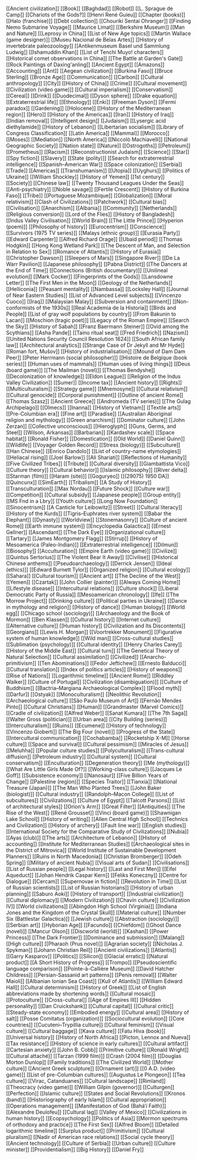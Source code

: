 [[Ancient civilization]]
[[Book]]
[[Baghdad]]
[[Robot]]
[[L. Sprague de Camp]]
[[Chariots of the Gods?]]
[[Henri René Guieu]]
[[Chapter (books)]]
[[Halo (franchise)]]
[[Debt collection]]
[[Chouriki Sentai Ohranger]]
[[Finding Nemo Submarine Voyage]]
[[Maurice Limat]]
[[Berkshire Museum]]
[[Man and Nature]]
[[Leprosy in China]]
[[List of New Age topics]]
[[Martin Wallace (game designer)]]
[[Museu Nacional de Belas Artes]]
[[History of invertebrate paleozoology]]
[[Antikenmuseum Basel und Sammlung Ludwig]]
[[Ishamuddin Khan]]
[[List of Tenchi Muyo! characters]]
[[Historical comet observations in China]]
[[The Battle at Garden's Gate]]
[[Rock Paintings of Daxing'anling]]
[[Ancient Egypt]]
[[Amazons]]
[[Accounting]]
[[Ant]]
[[Aegean civilization]]
[[Burkina Faso]]
[[Bruce Sterling]]
[[Bronze Age]]
[[Communication]]
[[Carbon]]
[[Cultural anthropology]]
[[City]]
[[History of China]]
[[Crime]]
[[Cultural movement]]
[[Civilization (video game)]]
[[Cultural imperialism]]
[[Conservatism]]
[[Cereal]]
[[Drink]]
[[Duodecimal]]
[[Dyson sphere]]
[[Drake equation]]
[[Extraterrestrial life]]
[[Ethnology]]
[[Enki]]
[[Freeman Dyson]]
[[Fermi paradox]]
[[Gardening]]
[[Holocene]]
[[History of the Mediterranean region]]
[[Hero]]
[[History of the Americas]]
[[Iran]]
[[History of Iraq]]
[[Indian removal]]
[[Intelligent design]]
[[Judaism]]
[[Lysergic acid diethylamide]]
[[History of Lebanon]]
[[Libertarian socialism]]
[[Library of Congress Classification]]
[[Latin America]]
[[Mammal]]
[[Morocco]]
[[Moses]]
[[Mediation]]
[[North America]]
[[Niccolò Machiavelli]]
[[National Geographic Society]]
[[Nation state]]
[[Nature]]
[[Ostrogoths]]
[[Petroleum]]
[[Prometheus]]
[[Racism]]
[[Reconstructionist Judaism]]
[[Science]]
[[Star]]
[[Spy fiction]]
[[Slavery]]
[[State (polity)]]
[[Search for extraterrestrial intelligence]]
[[Spanish–American War]]
[[Space colonization]]
[[Serbia]]
[[Trade]]
[[Americas]]
[[Transhumanism]]
[[Utopia]]
[[Uyghurs]]
[[Politics of Ukraine]]
[[William Shockley]]
[[History of Yemen]]
[[1st century]]
[[Society]]
[[Chinese law]]
[[Twenty Thousand Leagues Under the Seas]]
[[Anti-psychiatry]]
[[Noble savage]]
[[Fertile Crescent]]
[[History of Burkina Faso]]
[[Tribe]]
[[Portuguese Mozambique]]
[[Globalization]]
[[Moral relativism]]
[[Clash of Civilizations]]
[[Patchwork]]
[[Cultural bias]]
[[Civilisation]]
[[Anarchism]]
[[Albania]]
[[Community]]
[[Netherlands]]
[[Religious conversion]]
[[Lord of the Flies]]
[[History of Bangladesh]]
[[Indus Valley Civilisation]]
[[World Brain]]
[[The Little Prince]]
[[Hyperion (poem)]]
[[Philosophy of history]]
[[Eurocentrism]]
[[Conscience]]
[[Survivors (1975 TV series)]]
[[Malays (ethnic group)]]
[[Eurasia Party]]
[[Edward Carpenter]]
[[Alfred Richard Orage]]
[[Ubaid period]]
[[Thomas Hodgkin]]
[[Hong Kong Wetland Park]]
[[The Descent of Man, and Selection in Relation to Sex]]
[[Romance of Atlantis]]
[[History of Eurasia]]
[[Christopher Dawson]]
[[Sleepers of Mars]]
[[Singapore River]]
[[De La Warr Pavilion]]
[[Japanese philosophy]]
[[Pabna District]]
[[The Dancers at the End of Time]]
[[Connections (British documentary)]]
[[Unilineal evolution]]
[[Mark Cocker]]
[[Fingerprints of the Gods]]
[[Lansdowne Letter]]
[[The First Men in the Moon]]
[[Geology of the Netherlands]]
[[Helliconia]]
[[Peasant mentality]]
[[Nambassa]]
[[Locksley Hall]]
[[Journal of Near Eastern Studies]]
[[List of Advanced Level subjects]]
[[Vincenzo Cuoco]]
[[Iraq]]
[[Malaysian Malay]]
[[Subversion and containment]]
[[Non-conformists of the 1930s]]
[[Real Academia de la Historia]]
[[Birds and People]]
[[List of gray wolf populations by country]]
[[From Bakunin to Lacan]]
[[Moschion (tragic poet)]]
[[Legacy of the Roman Empire]]
[[Search the Sky]]
[[History of Sabah]]
[[Franz Baermann Steiner]]
[[Ovid among the Scythians]]
[[Asha Pande]]
[[Taino ritual seat]]
[[Fred Friedrich]]
[[Nazism]]
[[United Nations Security Council Resolution 1624]]
[[South African family law]]
[[Architectural analytics]]
[[Strange Case of Dr Jekyll and Mr Hyde]]
[[Roman fort, Mušov]]
[[History of industrialisation]]
[[Mound of Dam Dam Peer]]
[[Peter Herrmann (social philosopher)]]
[[Histoire de Belgique (book series)]]
[[Human uses of mammals]]
[[Human uses of living things]]
[[Deus (board game)]]
[[The Mailman (novel)]]
[[Thomas Bendyshe]]
[[Decolonization of knowledge]]
[[Eldon League]]
[[Religion of the Indus Valley Civilization]]
[[Sumer]]
[[Income tax]]
[[Ancient history]]
[[Rights]]
[[Multiculturalism]]
[[Strategy game]]
[[Mnemosyne]]
[[Cultural relativism]]
[[Cultural genocide]]
[[Corporal punishment]]
[[Outline of ancient Rome]]
[[Thomas Szasz]]
[[Ancient Greece]]
[[Andromeda (TV series)]]
[[The Gulag Archipelago]]
[[Olmecs]]
[[Inanna]]
[[History of Vietnam]]
[[Textile arts]]
[[Pre-Columbian era]]
[[Fine art]]
[[Paradise]]
[[Australian Aboriginal religion and mythology]]
[[Green anarchism]]
[[Dominator culture]]
[[John Zerzan]]
[[Collective unconscious]]
[[Hieroglyph]]
[[Guns, Germs, and Steel]]
[[Wilson, Arkansas]]
[[Barbarian]]
[[Kardashev scale]]
[[Space habitat]]
[[Ronald Fisher]]
[[Domestication]]
[[Old World]]
[[Daniel Quinn]]
[[Wildlife]]
[[Voyager Golden Record]]
[[Stress (biology)]]
[[Subculture]]
[[Han Chinese]]
[[Enrico Dandolo]]
[[List of country-name etymologies]]
[[Heliacal rising]]
[[Joel Barlow]]
[[Ali Shariati]]
[[Reflections of Humanity]]
[[Five Civilized Tribes]]
[[Tribute]]
[[Cultural diversity]]
[[Giambattista Vico]]
[[Culture theory]]
[[Cultural behavior]]
[[Islamic philosophy]]
[[River delta]]
[[Starman (film)]]
[[Haram (site)]]
[[Goguryeo]]
[[(29075) 1950 DA]]
[[Quincunx]]
[[SimEarth]]
[[Tribalism]]
[[A Study of History]]
[[Transculturation]]
[[Max Nordau]]
[[Future Shock]]
[[Culture war]]
[[Competition]]
[[Cultural subsidy]]
[[Japanese people]]
[[Group entity]]
[[MS Fnd in a Lbry]]
[[Youth culture]]
[[Long Now Foundation]]
[[Sinocentrism]]
[[A Canticle for Leibowitz]]
[[Street]]
[[Cultural literacy]]
[[History of the Kurds]]
[[Tigris–Euphrates river system]]
[[Babar the Elephant]]
[[Dynasty]]
[[Worldview]]
[[Stonemasonry]]
[[Culture of ancient Rome]]
[[Earth immune system]]
[[Encyclopedia Galactica]]
[[Ernest Gellner]]
[[Ascendant]]
[[The Dark Eye]]
[[Organizational culture]]
[[Tartary]]
[[James Montgomery Flagg]]
[[Stirrup]]
[[History of Mesoamerica (Paleo-Indian)]]
[[Extraterrestrial intelligence]]
[[Dilmun]]
[[Biosophy]]
[[Acculturation]]
[[Empire Earth (video game)]]
[[Civilize]]
[[Quintus Sertorius]]
[[The Violent Bear It Away]]
[[Civilise]]
[[Historical Chinese anthems]]
[[Pseudoarchaeology]]
[[Derrick Jensen]]
[[Ideal (ethics)]]
[[Edward Burnett Tylor]]
[[Organized religion]]
[[Cultural ecology]]
[[Sahara]]
[[Cultural tourism]]
[[Ancient art]]
[[The Decline of the West]]
[[Yemen]]
[[Czartak]]
[[John Collier (painter)]]
[[Always Coming Home]]
[[Lifestyle disease]]
[[Intercultural relations]]
[[Culture shock]]
[[Liberal Democratic Party of Russia]]
[[Mesoamerican chronology]]
[[Ifẹ]]
[[The Morrow Project]]
[[Drinking culture]]
[[Political parties in Ukraine]]
[[Dance in mythology and religion]]
[[History of dance]]
[[Human biology]]
[[World egg]]
[[Chicago school (sociology)]]
[[Archaeology and the Book of Mormon]]
[[Ben Klassen]]
[[Cultural history]]
[[Internet culture]]
[[Alternative culture]]
[[Human history]]
[[Civilization and Its Discontents]]
[[Georgians]]
[[Lewis H. Morgan]]
[[Voortrekker Monument]]
[[Figurative system of human knowledge]]
[[Wild man]]
[[Cross-cultural studies]]
[[Sublimation (psychology)]]
[[Cultural identity]]
[[Henry Charles Carey]]
[[History of the Middle East]]
[[Cultural turn]]
[[The Genetical Theory of Natural Selection]]
[[Cultural assimilation]]
[[Civilized]]
[[Anarcho-primitivism]]
[[Ten Abominations]]
[[Fedor Jeftichew]]
[[Ernesto Balducci]]
[[Cultural translation]]
[[Index of politics articles]]
[[History of weapons]]
[[Rise of Nations]]
[[Logarithmic timeline]]
[[Ancient Rome]]
[[Riddley Walker]]
[[Culture of Portugal]]
[[Civilization (disambiguation)]]
[[Culture of Buddhism]]
[[Bactria–Margiana Archaeological Complex]]
[[Flood myth]]
[[Darfur]]
[[Ostyak]]
[[Monoculturalism]]
[[Neolithic Revolution]]
[[Archaeological culture]]
[[São Paulo Museum of Art]]
[[Fernão Mendes Pinto]]
[[Cultural Christians]]
[[Human]]
[[Grandmaster (Marvel Comics)]]
[[Cradle of civilization]]
[[Alfred Weber]]
[[Sanat Kumara]]
[[The 7th Saga]]
[[Walter Gross (politician)]]
[[Urban area]]
[[City Building (series)]]
[[Interculturalism]]
[[Ruins]]
[[Ecumene]]
[[History of technology]]
[[Vincenzo Gioberti]]
[[The Big Four (novel)]]
[[Progress of the State]]
[[Intercultural communication]]
[[Cochabamba]]
[[Rocketship X-M]]
[[Horse culture]]
[[Space and survival]]
[[Cultural pessimism]]
[[Miracles of Jesus]]
[[Meluhha]]
[[Popular culture studies]]
[[Polyculturalism]]
[[Trans-cultural diffusion]]
[[Petroleum industry]]
[[Cultural system]]
[[Cultural conservatism]]
[[Enculturation]]
[[Degeneration theory]]
[[Me (mythology)]]
[[What Are Little Girls Made Of?]]
[[Working-class culture]]
[[Jacques Le Goff]]
[[Subsistence economy]]
[[Nanosaur]]
[[Five Billion Years of Change]]
[[Palestine (region)]]
[[Species Traitor]]
[[Tianxia]]
[[National Treasure (Japan)]]
[[The Man Who Planted Trees]]
[[John Baker (biologist)]]
[[Cultural industry]]
[[Randolph–Macon College]]
[[List of subcultures]]
[[Civilizations]]
[[Culture of Egypt]]
[[Talcott Parsons]]
[[List of architectural styles]]
[[Orion's Arm]]
[[Great Filter]]
[[Antiquities]]
[[The Rise of the West]]
[[René Grousset]]
[[Vinci (board game)]]
[[Shawnigan Lake School]]
[[History of writing]]
[[Allen Central High School]]
[[Technics and Civilization]]
[[History of archery]]
[[Fault line war]]
[[English studies]]
[[International Society for the Comparative Study of Civilizations]]
[[Nubia]]
[[Ayas (club)]]
[[The arts]]
[[Architecture of Lebanon]]
[[History of accounting]]
[[Institute for Mediterranean Studies]]
[[Archaeological sites in the District of Mitrovica]]
[[World Institute of Sustainable Development Planners]]
[[Ruins in North Macedonia]]
[[Christian Bromberger]]
[[Odeh Spring]]
[[Military of ancient Nubia]]
[[Visual arts of Sudan]]
[[Civilisations]]
[[List of Russian people]]
[[Legal history]]
[[Last and First Men]]
[[Eifel Aqueduct]]
[[Johan Hendrik Caspar Kern]]
[[Feliks Koneczny]]
[[Centre for Dialogue]]
[[Cercam]]
[[Supernovae in fiction]]
[[Revolution in Time]]
[[List of Russian scientists]]
[[List of Russian historians]]
[[History of urban planning]]
[[Saburo Aoki]]
[[History of transport]]
[[Industrial civilization]]
[[Cultural diplomacy]]
[[Modern Civilization]]
[[Chavín culture]]
[[Civilization IV]]
[[World civilizations]]
[[Abingdon High School (Virginia)]]
[[Indiana Jones and the Kingdom of the Crystal Skull]]
[[Material culture]]
[[Number Six (Battlestar Galactica)]]
[[Jewish culture]]
[[Abstraction (sociology)]]
[[Serbian art]]
[[Hyborian Age]]
[[Facundo]]
[[Chiefdom]]
[[Ghost Dance (novel)]]
[[Mancur Olson]]
[[Discworld (world)]]
[[Kashan]]
[[Power Princess]]
[[The Dark Frontier]]
[[Dominance and submission]]
[[Malang]]
[[High culture]]
[[Pharaoh (Prus novel)]]
[[Agrarian society]]
[[Nicholas J. Spykman]]
[[Johann Christian Reil]]
[[Ancient civilizations]]
[[Atlantis]]
[[Garry Kasparov]]
[[Politics]]
[[Silicon]]
[[Glacial erratic]]
[[Natural product]]
[[A Short History of Progress]]
[[Trompo]]
[[Pseudoscientific language comparison]]
[[Pointe-à-Callière Museum]]
[[David Hatcher Childress]]
[[Persian-Sassanid art patterns]]
[[Penis removal]]
[[Walter Maioli]]
[[Albanian Ionian Sea Coast]]
[[Kull of Atlantis]]
[[William Edward Hall]]
[[Cultural determinism]]
[[History of Greek]]
[[List of English abbreviations made by shortening words]]
[[Cultural mosaic]]
[[Protoculture]]
[[Cross-cultural]]
[[Age of Empires III]]
[[Hidden personality]]
[[Dan Cruickshank]]
[[Cultural capital]]
[[Cultural critic]]
[[Steady-state economy]]
[[Embodied energy]]
[[Cultural area]]
[[History of salt]]
[[Posse Comitatus (organization)]]
[[Sociocultural evolution]]
[[Core countries]]
[[Cucuteni–Trypillia culture]]
[[Cultural feminism]]
[[Visual culture]]
[[Cultural baggage]]
[[Kava culture]]
[[Fatu Hiva (book)]]
[[Universal history]]
[[History of North Africa]]
[[Picton, Lennox and Nueva]]
[[Tax resistance]]
[[History of science in early cultures]]
[[Cultural artifact]]
[[Cartesian anxiety]]
[[John B. Cobb]]
[[Primitive culture]]
[[Ronald Wright]]
[[Cultural attaché]]
[[Tarzan (1999 film)]]
[[Crash (2004 film)]]
[[Douglas Morton Dunlop]]
[[Family traditions]]
[[The Civilized World]]
[[Mother culture]]
[[Ancient Greek sculpture]]
[[Ornament (art)]]
[[0 A.D. (video game)]]
[[List of pre-Columbian cultures]]
[[Augustus Le Plongeon]]
[[Tea culture]]
[[Virac, Catanduanes]]
[[Cultural landscape]]
[[Rimland]]
[[Theocracy (video game)]]
[[William Gilpin (governor)]]
[[Culturgen]]
[[Perfection]]
[[Islamic culture]]
[[States and Social Revolutions]]
[[Kronos (band)]]
[[Historiography of early Islam]]
[[Cultural appropriation]]
[[Operations management]]
[[Manifestation of God (Baháʼí Faith)]]
[[Alexandre Deulofeu]]
[[Cultural lag]]
[[Valley of Mexico]]
[[Civilizations in human history]]
[[Ecopsychology]]
[[Politics of Asia]]
[[Mormon spectrums of orthodoxy and practice]]
[[The First Sex]]
[[Alfred Bloom]]
[[Detailed logarithmic timeline]]
[[Surplus product]]
[[Primitivism]]
[[Cultural pluralism]]
[[Nadir of American race relations]]
[[Social cycle theory]]
[[Ancient technology]]
[[Culture of Serbia]]
[[Urban culture]]
[[Culture minister]]
[[Providentialism]]
[[Big History]]
[[Daniel Fry]]
